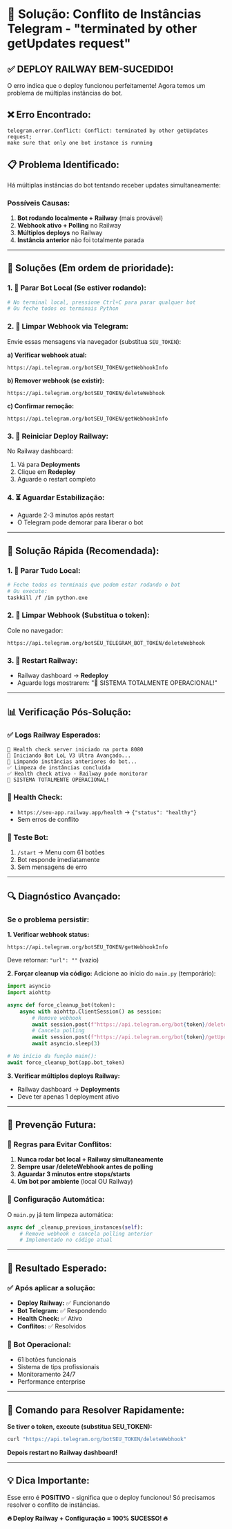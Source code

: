 # 🔧 Solução: Conflito de Instâncias Telegram - "terminated by other getUpdates request"

## ✅ **DEPLOY RAILWAY BEM-SUCEDIDO!**
O erro indica que o deploy funcionou perfeitamente! Agora temos um problema de múltiplas instâncias do bot.

## ❌ **Erro Encontrado:**
```
telegram.error.Conflict: Conflict: terminated by other getUpdates request; 
make sure that only one bot instance is running
```

## 📋 **Problema Identificado:**
Há múltiplas instâncias do bot tentando receber updates simultaneamente:

### **Possíveis Causas:**
1. **Bot rodando localmente + Railway** (mais provável)
2. **Webhook ativo + Polling** no Railway
3. **Múltiplos deploys** no Railway
4. **Instância anterior** não foi totalmente parada

---

## 🔧 **Soluções (Em ordem de prioridade):**

### **1. 🛑 Parar Bot Local (Se estiver rodando):**
```bash
# No terminal local, pressione Ctrl+C para parar qualquer bot
# Ou feche todos os terminais Python
```

### **2. 📱 Limpar Webhook via Telegram:**
Envie essas mensagens via navegador (substitua `SEU_TOKEN`):

**a) Verificar webhook atual:**
```
https://api.telegram.org/botSEU_TOKEN/getWebhookInfo
```

**b) Remover webhook (se existir):**
```
https://api.telegram.org/botSEU_TOKEN/deleteWebhook
```

**c) Confirmar remoção:**
```
https://api.telegram.org/botSEU_TOKEN/getWebhookInfo
```

### **3. 🚄 Reiniciar Deploy Railway:**
No Railway dashboard:
1. Vá para **Deployments**
2. Clique em **Redeploy**
3. Aguarde o restart completo

### **4. ⏳ Aguardar Estabilização:**
- Aguarde 2-3 minutos após restart
- O Telegram pode demorar para liberar o bot

---

## 🚀 **Solução Rápida (Recomendada):**

### **1. 🛑 Parar Tudo Local:**
```bash
# Feche todos os terminais que podem estar rodando o bot
# Ou execute:
taskkill /f /im python.exe
```

### **2. 📱 Limpar Webhook (Substitua o token):**
Cole no navegador:
```
https://api.telegram.org/botSEU_TELEGRAM_BOT_TOKEN/deleteWebhook
```

### **3. 🔄 Restart Railway:**
- Railway dashboard → **Redeploy**
- Aguarde logs mostrarem: "🎉 SISTEMA TOTALMENTE OPERACIONAL!"

---

## 📊 **Verificação Pós-Solução:**

### **✅ Logs Railway Esperados:**
```
🏥 Health check server iniciado na porta 8080
🚀 Iniciando Bot LoL V3 Ultra Avançado...
🧹 Limpando instâncias anteriores do bot...
✅ Limpeza de instâncias concluída
✅ Health check ativo - Railway pode monitorar
🎉 SISTEMA TOTALMENTE OPERACIONAL!
```

### **🏥 Health Check:**
- `https://seu-app.railway.app/health` → `{"status": "healthy"}`
- Sem erros de conflito

### **📱 Teste Bot:**
1. `/start` → Menu com 61 botões
2. Bot responde imediatamente
3. Sem mensagens de erro

---

## 🔍 **Diagnóstico Avançado:**

### **Se o problema persistir:**

**1. Verificar webhook status:**
```
https://api.telegram.org/botSEU_TOKEN/getWebhookInfo
```
Deve retornar: `"url": ""` (vazio)

**2. Forçar cleanup via código:**
Adicione ao início do `main.py` (temporário):
```python
import asyncio
import aiohttp

async def force_cleanup_bot(token):
    async with aiohttp.ClientSession() as session:
        # Remove webhook
        await session.post(f"https://api.telegram.org/bot{token}/deleteWebhook")
        # Cancela polling
        await session.post(f"https://api.telegram.org/bot{token}/getUpdates", json={"timeout": 0})
        await asyncio.sleep(3)

# No início da função main():
await force_cleanup_bot(app.bot_token)
```

**3. Verificar múltiplos deploys Railway:**
- Railway dashboard → **Deployments**
- Deve ter apenas 1 deployment ativo

---

## 🎯 **Prevenção Futura:**

### **📝 Regras para Evitar Conflitos:**
1. **Nunca rodar bot local + Railway simultaneamente**
2. **Sempre usar /deleteWebhook antes de polling**
3. **Aguardar 3 minutos entre stops/starts**
4. **Um bot por ambiente** (local OU Railway)

### **🔧 Configuração Automática:**
O `main.py` já tem limpeza automática:
```python
async def _cleanup_previous_instances(self):
    # Remove webhook e cancela polling anterior
    # Implementado no código atual
```

---

## 🎉 **Resultado Esperado:**

### **✅ Após aplicar a solução:**
- **Deploy Railway:** ✅ Funcionando
- **Bot Telegram:** ✅ Respondendo
- **Health Check:** ✅ Ativo
- **Conflitos:** ✅ Resolvidos

### **📱 Bot Operacional:**
- 61 botões funcionais
- Sistema de tips profissionais
- Monitoramento 24/7
- Performance enterprise

---

## 🚀 **Comando para Resolver Rapidamente:**

**Se tiver o token, execute (substitua SEU_TOKEN):**
```bash
curl "https://api.telegram.org/botSEU_TOKEN/deleteWebhook"
```

**Depois restart no Railway dashboard!**

---

## 💡 **Dica Importante:**
Esse erro é **POSITIVO** - significa que o deploy funcionou! 
Só precisamos resolver o conflito de instâncias.

**🔥 Deploy Railway + Configuração = 100% SUCESSO! 🔥** 
